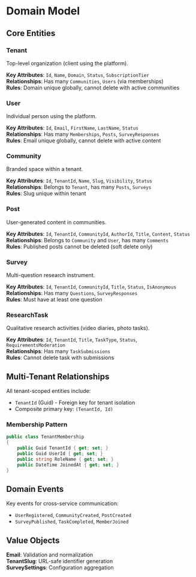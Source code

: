 # Domain Model

## Core Entities

### Tenant
Top-level organization (client using the platform).

**Key Attributes**: `Id`, `Name`, `Domain`, `Status`, `SubscriptionTier`  
**Relationships**: Has many `Communities`, `Users` (via memberships)  
**Rules**: Domain unique globally, cannot delete with active communities

### User  
Individual person using the platform.

**Key Attributes**: `Id`, `Email`, `FirstName`, `LastName`, `Status`  
**Relationships**: Has many `Memberships`, `Posts`, `SurveyResponses`  
**Rules**: Email unique globally, cannot delete with active content

### Community
Branded space within a tenant.

**Key Attributes**: `Id`, `TenantId`, `Name`, `Slug`, `Visibility`, `Status`  
**Relationships**: Belongs to `Tenant`, has many `Posts`, `Surveys`  
**Rules**: Slug unique within tenant

### Post
User-generated content in communities.

**Key Attributes**: `Id`, `TenantId`, `CommunityId`, `AuthorId`, `Title`, `Content`, `Status`  
**Relationships**: Belongs to `Community` and `User`, has many `Comments`  
**Rules**: Published posts cannot be deleted (soft delete only)

### Survey
Multi-question research instrument.

**Key Attributes**: `Id`, `TenantId`, `CommunityId`, `Title`, `Status`, `IsAnonymous`  
**Relationships**: Has many `Questions`, `SurveyResponses`  
**Rules**: Must have at least one question

### ResearchTask
Qualitative research activities (video diaries, photo tasks).

**Key Attributes**: `Id`, `TenantId`, `Title`, `TaskType`, `Status`, `RequirementsModeration`  
**Relationships**: Has many `TaskSubmissions`  
**Rules**: Cannot delete task with submissions

## Multi-Tenant Relationships

All tenant-scoped entities include:
- `TenantId` (Guid) - Foreign key for tenant isolation
- Composite primary key: `(TenantId, Id)`

### Membership Pattern
```csharp
public class TenantMembership
{
    public Guid TenantId { get; set; }
    public Guid UserId { get; set; }
    public string RoleName { get; set; }
    public DateTime JoinedAt { get; set; }
}
```

## Domain Events

Key events for cross-service communication:
- `UserRegistered`, `CommunityCreated`, `PostCreated`
- `SurveyPublished`, `TaskCompleted`, `MemberJoined`

## Value Objects

**Email**: Validation and normalization  
**TenantSlug**: URL-safe identifier generation  
**SurveySettings**: Configuration aggregation